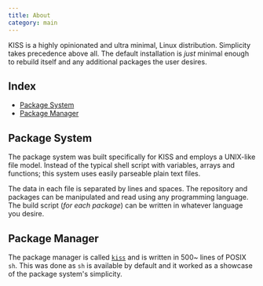 ```yaml
---
title: About
category: main
---
```


KISS is a highly opinionated and ultra minimal, Linux distribution. Simplicity takes precedence above all. The default installation is *just* minimal enough to rebuild itself and any additional packages the user desires.


## Index

<!-- vim-markdown-toc GFM -->

* [Package System](#package-system)
* [Package Manager](#package-manager)

<!-- vim-markdown-toc -->

## Package System

The package system was built specifically for KISS and employs a UNIX-like file model. Instead of the typical shell script with variables, arrays and functions; this system uses easily parseable plain text files.

The data in each file is separated by lines and spaces. The repository and packages can be manipulated and read using any programming language. The build script (*for each package*) can be written in whatever language you desire.

## Package Manager

The package manager is called [`kiss`](https://github.com/kissx/kiss) and is written in 500~ lines of POSIX `sh`. This was done as `sh` is available by default and it worked as a showcase of the package system's simplicity.

